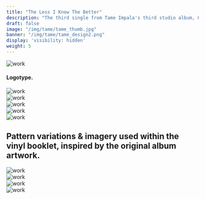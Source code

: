```yaml
---
title: "The Less I Know The Better"
description: "The third single from Tame Impala's third studio album, Currents."
draft: false
image: "/img/tame/tame_thumb.jpg"
banner: "/img/tame/tame_design2.png"
display: 'visibility: hidden'
weight: 5
---
```


<div class="row">
    <div class="col-sm-12">
        <img src="/img/tame/tame_logotype.jpg" alt="work" class="media-img project-img">
    </div>
</div>

<h4>Logotype.</h4>

<div class="row">
    <div class="col-sm-12">
        <img src="/img/tame/tame_pattern.gif" alt="work" class="media-img project-img">
    </div>
</div>

<div class="row">
    <div class="col-sm-6">
        <img src="/img/tame/tame_pattern3.jpg" alt="work" class="media-img project-img">
    </div>
    <div class="col-sm-6">
        <img src="/img/tame/tame_pattern4.jpg" alt="work" class="media-img project-img">
    </div>
</div>

<div class="row">
    <div class="col-sm-6">
        <img src="/img/tame/tame_design1.png" alt="work" class="media-img project-img">
    </div>
    <div class="col-sm-6">
        <img src="/img/tame/tame_design2.png" alt="work" class="media-img project-img">
    </div>
</div>

<h2>Pattern variations & imagery used within the vinyl booklet, inspired by the original album artwork.</h2>

<div class="row">
    <div class="col-sm-12">
        <img src="/img/tame/tame_vinyl.jpg" alt="work" class="media-img project-img">
    </div>
</div>

<div class="row">
    <div class="col-sm-12">
        <img src="/img/tame/tame_spread1.jpg" alt="work" class="media-img project-img">
    </div>
</div>

<div class="row">
    <div class="col-sm-12">
        <img src="/img/tame/tame_spread2.jpg" alt="work" class="media-img project-img">
    </div>
</div>

<div class="row">
    <div class="col-sm-12">
        <img src="/img/tame/tame_spread3.jpg" alt="work" class="media-img project-img">
    </div>
</div>
